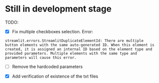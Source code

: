 # Still in development stage

TODO:

- [x] Fix multiple checkboxes selection. Error:
```
streamlit.errors.StreamlitDuplicateElementId: There are multiple button elements with the same auto-generated ID. When this element is created, it is assigned an internal ID based on the element type and provided parameters. Multiple elements with the same type and parameters will cause this error.
```

- [ ] Remove the hardcoded parameters

- [x] Add verification of existence of the txt files
